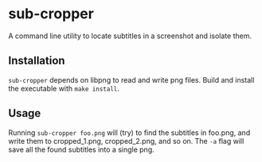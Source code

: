 # sub-cropper

A command line utility to locate subtitles in a screenshot and isolate them.

## Installation

`sub-cropper` depends on libpng to read and write png files.
Build and install the executable with `make install`.

## Usage

Running `sub-cropper foo.png` will (try) to find the subtitles in foo.png,
and write them to cropped_1.png, cropped_2.png, and so on.
The `-a` flag will save all the found subtitles into a single png.

